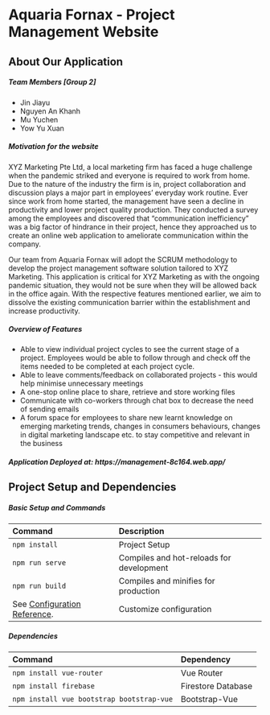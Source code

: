 # Aquaria Fornax - Project Management Website

## About Our Application
<h5>Team Members [Group 2]</h5>
<ul>  
  <li>Jin Jiayu</li>
  <li>Nguyen An Khanh</li>
  <li>Mu Yuchen</li>
  <li>Yow Yu Xuan</li>
</ul>

<h5>Motivation for the website</h5>
<p>XYZ Marketing Pte Ltd, a local marketing firm has faced a huge challenge when the pandemic striked and everyone is required to work from home. Due to the nature of the industry the firm is in, project collaboration and discussion plays a major part in employees’ everyday work routine. Ever since work from home started, the management have seen a decline in productivity and lower project quality production. They conducted a survey among the employees and discovered that “communication inefficiency” was a big factor of hindrance in their project, hence they approached us to create an online web application to ameliorate communication within the company.</p>

<p> Our team from Aquaria Fornax will adopt the SCRUM methodology to develop the project management software solution tailored to XYZ Marketing. This application is critical for XYZ Marketing as with the ongoing pandemic situation, they would not be sure when they will be allowed back in the office again. With the respective features mentioned earlier, we aim to dissolve the existing communication barrier within the establishment and increase productivity.
</p>

<h5>Overview of Features</h5>
<ul>  
  <li>Able to view individual project cycles to see the current stage of a project. Employees would be able to follow through and check off the items needed to be completed at each project cycle.</li>
  <li>Able to leave comments/feedback on collaborated projects - this would help minimise unnecessary meetings </li>
  <li>A one-stop online place to share, retrieve and store working files </li>
  <li>Communicate with co-workers through chat box to decrease the need of sending emails </li>
  <li>A forum space for employees to share new learnt knowledge on emerging marketing trends, changes in consumers behaviours, changes in digital marketing landscape etc. to stay competitive and relevant in the business</li>
  
</ul>


<h5>Application Deployed at: https://management-8c164.web.app/</h5>

## Project Setup and Dependencies
<h5>Basic Setup and Commands</h5>

| Command | Description |
| :------------- |:-------------|
| `npm install` | Project Setup |
| `npm run serve` | Compiles and hot-reloads for development |
| `npm run build` | Compiles and minifies for production |
| See [Configuration Reference](https://cli.vuejs.org/config/).| Customize configuration |

<h5>Dependencies</h5>

| Command | Dependency |
| :------------- |:-------------|
| `npm install vue-router` | Vue Router |
| `npm install firebase` | Firestore Database |
| `npm install vue bootstrap bootstrap-vue` | Bootstrap-Vue |
